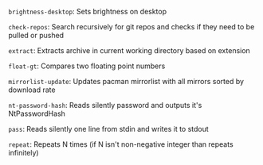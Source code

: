 `brightness-desktop`: Sets brightness on desktop

`check-repos`: Search recursively for git repos and checks if they need to be pulled or pushed

`extract`: Extracts archive in current working directory based on extension

`float-gt`: Compares two floating point numbers

`mirrorlist-update`: Updates pacman mirrorlist with all mirrors sorted by download rate

`nt-password-hash`: Reads silently password and outputs it's NtPasswordHash

`pass`: Reads silently one line from stdin and writes it to stdout

`repeat`: Repeats N times (if N isn't non-negative integer than repeats infinitely)

